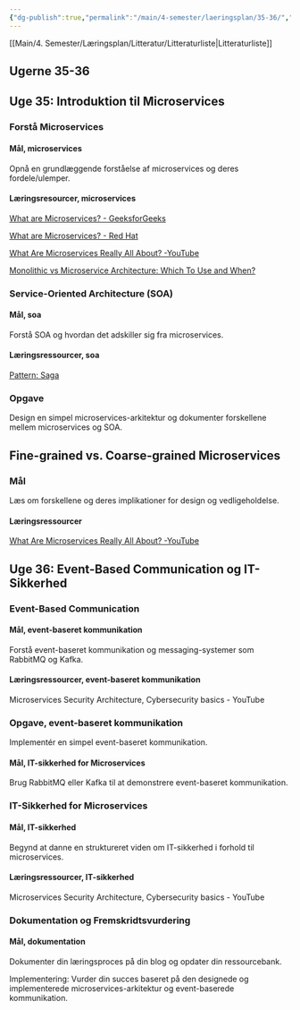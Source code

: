 ```yaml
---
{"dg-publish":true,"permalink":"/main/4-semester/laeringsplan/35-36/","title":"Uge 35-36","tags":["læringsmål","systemudvikling","projektarbejde","programmering"],"created":"2024-08-26T08:45:09.658+02:00"}
---
```


[[Main/4. Semester/Læringsplan/Litteratur/Litteraturliste\|Litteraturliste]]
## Ugerne 35-36

## Uge 35: Introduktion til Microservices

### Forstå Microservices

#### Mål, microservices

Opnå en grundlæggende forståelse af microservices og deres fordele/ulemper.

#### Læringsresourcer, microservices

[What are Microservices? - GeeksforGeeks](https://www.geeksforgeeks.org/microservices/)

[What are Microservices? - Red Hat](https://www.redhat.com/en/topics/microservices/what-are-microservices)

[What Are Microservices Really All About? -YouTube](https://www.youtube.com/watch?v=lTAcCNbJ7KE)

[Monolithic vs Microservice Architecture: Which To Use and When?](https://www.youtube.com/watch?v=NdeTGlZ__Do)

### Service-Oriented Architecture (SOA)

#### Mål, soa

Forstå SOA og hvordan det adskiller sig fra microservices.

#### Læringsressourcer, soa

[Pattern: Saga](https://microservices.io/patterns/data/saga.html)

### Opgave

Design en simpel microservices-arkitektur og dokumenter forskellene mellem
microservices og SOA.

## Fine-grained vs. Coarse-grained Microservices

### Mål

Læs om forskellene og deres implikationer for design og vedligeholdelse.

#### Læringsressourcer

[What Are Microservices Really All About? -YouTube](https://www.youtube.com/watch?v=lTAcCNbJ7KE)

## Uge 36: Event-Based Communication og IT-Sikkerhed

### Event-Based Communication

#### Mål, event-baseret kommunikation

Forstå event-baseret kommunikation og messaging-systemer som RabbitMQ og Kafka.

#### Læringsressourcer, event-baseret kommunikation

Microservices Security Architecture, Cybersecurity basics - YouTube

### Opgave, event-baseret kommunikation

Implementér en simpel event-baseret kommunikation.

#### Mål, IT-sikkerhed for Microservices

Brug RabbitMQ eller Kafka til at demonstrere event-baseret kommunikation.

### IT-Sikkerhed for Microservices

#### Mål, IT-sikkerhed

Begynd at danne en struktureret viden om IT-sikkerhed i forhold til microservices.

#### Læringsressourcer, IT-sikkerhed

Microservices Security Architecture, Cybersecurity basics - YouTube

### Dokumentation og Fremskridtsvurdering

#### Mål, dokumentation

Dokumenter din læringsproces på din blog og opdater din ressourcebank.

Implementering: Vurder din succes baseret på den designede og implementerede
microservices-arkitektur og event-baserede kommunikation.
